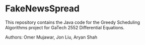# FakeNewsSpread
This repository contains the Java code for the Greedy Scheduling Algorithms project for GaTech 2552 Differential Equations.

Authors: Omer Mujawar, Jon Liu, Aryan Shah

